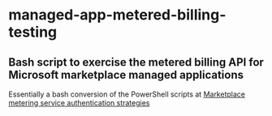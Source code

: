 # managed-app-metered-billing-testing

## Bash script to exercise the metered billing API for Microsoft marketplace managed applications

Essentially a bash conversion of the PowerShell scripts at [Marketplace metering service authentication strategies](https://docs.microsoft.com/en-us/azure/marketplace/marketplace-metering-service-authentication)

